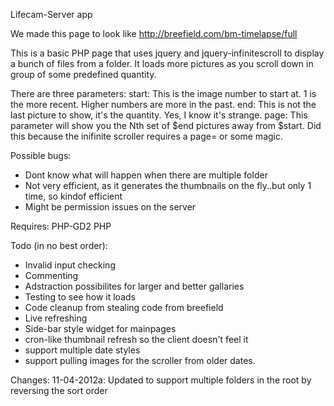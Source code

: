 Lifecam-Server app

We made this page to look like http://breefield.com/bm-timelapse/full

This is a basic PHP page that uses jquery and jquery-infinitescroll to display a bunch of files from a folder.
It loads more pictures as you scroll down in group of some predefined quantity.

There are three parameters:
start: This is the image number to start at. 1 is the more recent. Higher numbers are more in the past.
end: This is not the last picture to show, it's the quantity. Yes, I know it's strange.
page: This parameter will show you the Nth set of $end pictures away from $start. Did this because the inifinite scroller requires a page= or some magic.

Possible bugs:
* Dont know what will happen when there are multiple folder
* Not very efficient, as it generates the thumbnails on the fly..but only 1 time, so kindof efficient
* Might be permission issues on the server

Requires: 
PHP-GD2
PHP

Todo (in no best order):
* Invalid input checking
* Commenting
* Adstraction possibilites for larger and better gallaries
* Testing to see how it loads
* Code cleanup from stealing code from breefield
* Live refreshing
* Side-bar style widget for mainpages
* cron-like thumbnail refresh so the client doesn't feel it
* support multiple date styles 
* support pulling images for the scroller from older dates.

Changes:
11-04-2012a:
	Updated to support multiple folders in the root by reversing the sort order
